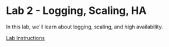 # Lab 2 - Logging, Scaling, HA

In this lab, we'll learn about logging, scaling, and high availability.

[Lab Instructions](https://github.com/Pivotal-Field-Engineering/pcf-ers-demo/blob/master/Labs/Logging_Scale_HA/lab_logging_scale_ha.adoc)

